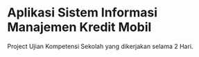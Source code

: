 # Aplikasi Sistem Informasi Manajemen Kredit Mobil 
Project Ujian Kompetensi Sekolah yang dikerjakan selama 2 Hari.
